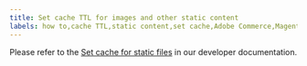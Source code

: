 ```yaml
---
title: Set cache TTL for images and other static content
labels: how to,cache TTL,static content,set cache,Adobe Commerce,Magento
---
```


Please refer to the [Set cache for static files](https://devdocs.magento.com/guides/v2.3/cloud/project/set-cache.html) in our developer documentation.
